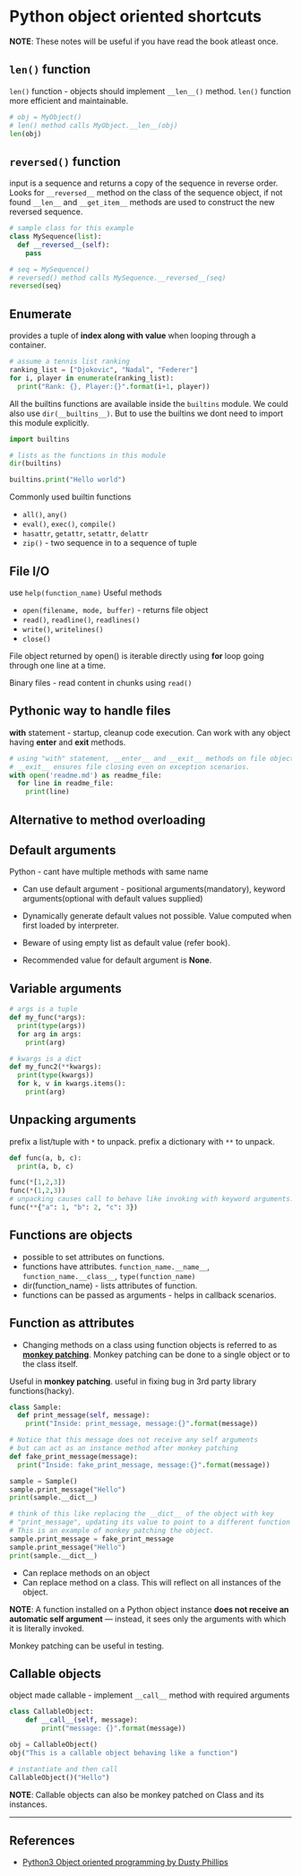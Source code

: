 # Python object oriented shortcuts

**NOTE**: These notes will be useful if you have read the book atleast once.

## `len()` function

`len()` function - objects should implement `__len__()` method. `len()` function more efficient and maintainable.

```Python
# obj = MyObject()
# len() method calls MyObject.__len__(obj)
len(obj)
```

## `reversed()` function

input is a sequence and returns a copy of the sequence in reverse order. Looks for `__reversed__` method on the class of the sequence object, if not found `__len__` and `__get_item__` methods are used to construct the new reversed sequence.

```Python
# sample class for this example
class MySequence(list):
  def __reversed__(self):
    pass

# seq = MySequence()
# reversed() method calls MySequence.__reversed__(seq)
reversed(seq)
```

## Enumerate

provides a tuple of **index along with value** when looping through a container.

```Python
# assume a tennis list ranking
ranking_list = ["Djokovic", "Nadal", "Federer"]
for i, player in enumerate(ranking_list):
  print("Rank: {}, Player:{}".format(i+1, player))
```

All the builtins functions are available inside the `builtins` module. We could also use `dir(__builtins__)`. But to use the builtins we dont need to import this module explicitly.

```Python
import builtins

# lists as the functions in this module
dir(builtins)

builtins.print("Hello world")
```

Commonly used builtin functions

* `all()`, `any()`
* `eval()`, `exec()`, `compile()`
* `hasattr`, `getattr`, `setattr`, `delattr`
* `zip()` - two sequence in to a sequence of tuple

## File I/O

use `help(function_name)`
Useful methods

* `open(filename, mode, buffer)` - returns file object
* `read()`, `readline()`, `readlines()`
* `write()`, `writelines()`
* `close()`

File object returned by open() is iterable directly using **for** loop going through one line at a time.

Binary files - read content in chunks using `read()`

## Pythonic way to handle files

**with** statement - startup, cleanup code execution.
Can work with any object having **__enter__** and **__exit__** methods.

```Python
# using "with" statement, __enter__ and __exit__ methods on file object are called.
# __exit__ ensures file closing even on exception scenarios.
with open('readme.md') as readme_file:
  for line in readme_file:
    print(line)
```

## Alternative to method overloading

## Default arguments

Python - cant have multiple methods with same name

* Can use default argument - positional arguments(mandatory), keyword arguments(optional with default values supplied)
* Dynamically generate default values not possible. Value computed when first loaded by interpreter.
* Beware of using empty list as default value (refer book).

* Recommended value for default argument is **None**.

## Variable arguments

```Python
# args is a tuple
def my_func(*args):
  print(type(args))
  for arg in args:
    print(arg)

# kwargs is a dict
def my_func2(**kwargs):
  print(type(kwargs))
  for k, v in kwargs.items():
    print(arg)
```

## Unpacking arguments

prefix a list/tuple with `*` to unpack. prefix a dictionary with `**` to unpack.

```Python
def func(a, b, c):
  print(a, b, c)

func(*[1,2,3])
func(*(1,2,3))
# unpacking causes call to behave like invoking with keyword arguments.
func(**{"a": 1, "b": 2, "c": 3})
```

## Functions are objects

* possible to set attributes on functions.
* functions have attributes. `function_name.__name__`, `function_name.__class__`, `type(function_name)`
* dir(function_name) - lists attributes of function.
* functions can be passed as arguments - helps in callback scenarios.

## Function as attributes

* Changing methods on a class using function objects is referred to as [**monkey patching**](http://blog.dscpl.com.au/p/decorators-and-monkey-patching.html). Monkey patching can be done to a single object or to the class itself.

Useful in **monkey patching**. useful in fixing bug in 3rd party library functions(hacky).

```Python
class Sample:
  def print_message(self, message):
    print("Inside: print_message, message:{}".format(message))

# Notice that this message does not receive any self arguments
# but can act as an instance method after monkey patching
def fake_print_message(message):
  print("Inside: fake_print_message, message:{}".format(message))

sample = Sample()
sample.print_message("Hello")
print(sample.__dict__)

# think of this like replacing the __dict__ of the object with key
# "print_message", updating its value to point to a different function object.
# This is an example of monkey patching the object.
sample.print_message = fake_print_message
sample.print_message("Hello")
print(sample.__dict__)
```

* Can replace methods on an object
* Can replace method on a class. This will reflect on all instances of the object.

**NOTE**: A function installed on a Python object instance **does not receive an automatic self argument** — instead, it sees only the arguments with which it is literally invoked.

Monkey patching can be useful in testing.

## Callable objects

object made callable - implement `__call__` method with required arguments

```Python
class CallableObject:
    def __call__(self, message):
        print("message: {}".format(message))

obj = CallableObject()
obj("This is a callable object behaving like a function")

# instantiate and then call
CallableObject()("Hello")
```

**NOTE**: Callable objects can also be monkey patched on Class and its instances.

---

## References

* [Python3 Object oriented programming by Dusty Phillips](https://www.amazon.in/dp/B005O9OFWQ/ref=dp-kindle-redirect?_encoding=UTF8&btkr=1)
